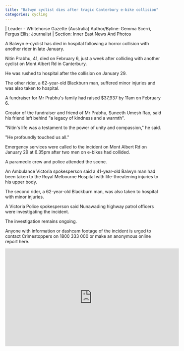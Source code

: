 ```yaml
---
title: "Balwyn cyclist dies after tragic Canterbury e-bike collision"
categories: cycling
---
```


 | Leader - Whitehorse Gazette (Australia)
Author/Byline: Gemma Scerri, Fergus Ellis; Journalist | Section: Inner East News And Photos



A Balwyn e-cyclist has died in hospital following a horror collision with another rider in late January.

Nitin Prabhu, 41, died on February 6, just a week after colliding with another cyclist on Mont Albert Rd in Canterbury.

He was rushed to hospital after the collision on January 29.

The other rider, a 62-year-old Blackburn man, suffered minor injuries and was also taken to hospital.

A fundraiser for Mr Prabhu's family had raised $37,937 by 11am on February 6.

Creator of the fundraiser and friend of Mr Prabhu, Suneeth Umesh Rao, said his friend left behind "a legacy of kindness and a warmth".

"Nitin's life was a testament to the power of unity and compassion," he said.

"He profoundly touched us all."

Emergency services were called to the incident on Mont Albert Rd on January 29 at 6.35pm after two men on e-bikes had collided.

A paramedic crew and police attended the scene.

An Ambulance Victoria spokesperson said a 41-year-old Balwyn man had been taken to the Royal Melbourne Hospital with life-threatening injuries to his upper body.

The second rider, a 62-year-old Blackburn man, was also taken to hospital with minor injuries.

A Victoria Police spokesperson said Nunawading highway patrol officers were investigating the incident.

The investigation remains ongoing.

Anyone with information or dashcam footage of the incident is urged to contact Crimestoppers on 1800 333 000 or make an anonymous online report here.

<iframe width="560" height="315" src="https://www.youtube.com/embed/-4dapm9AnfU?si=Ma22T0XAE3mkRgCp" title="YouTube video player" frameborder="0" allow="accelerometer; autoplay; clipboard-write; encrypted-media; gyroscope; picture-in-picture; web-share" allowfullscreen></iframe>